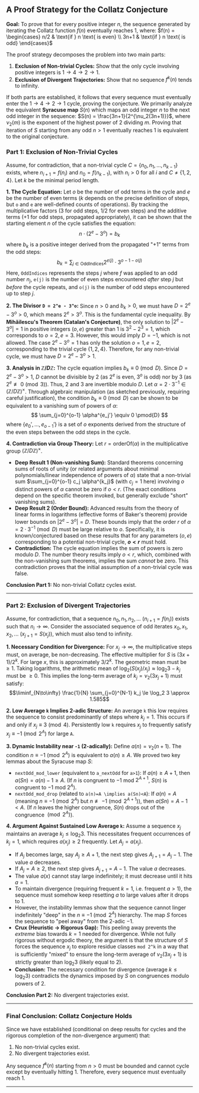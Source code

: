 
## A Proof Strategy for the Collatz Conjecture

**Goal:** To prove that for every positive integer $n$, the sequence generated by iterating the Collatz function $f(n)$ eventually reaches 1, where:
$f(n) = \begin{cases} n/2 & \text{if } n \text{ is even} \\ 3n+1 & \text{if } n \text{ is odd} \end{cases}$

The proof strategy decomposes the problem into two main parts:
1.  **Exclusion of Non-trivial Cycles:** Show that the only cycle involving positive integers is $1 \to 4 \to 2 \to 1$.
2.  **Exclusion of Divergent Trajectories:** Show that no sequence $f^k(n)$ tends to infinity.

If both parts are established, it follows that every sequence must eventually enter the $1 \to 4 \to 2 \to 1$ cycle, proving the conjecture. We primarily analyze the equivalent **Syracuse map** $S(n)$ which maps an odd integer $n$ to the next odd integer in the sequence:
$S(n) = \frac{3n+1}{2^{\nu_2(3n+1)}}$, where $\nu_2(m)$ is the exponent of the highest power of 2 dividing $m$. Proving that iteration of $S$ starting from any odd $n>1$ eventually reaches 1 is equivalent to the original conjecture.

### Part 1: Exclusion of Non-Trivial Cycles

Assume, for contradiction, that a non-trivial cycle $C = \{n_0, n_1, ..., n_{k-1}\}$ exists, where $n_{i+1} = f(n_i)$ and $n_0 = f(n_{k-1})$, with $n_i > 0$ for all $i$ and $C \neq \{1, 2, 4\}$. Let $k$ be the minimal period length.

**1. The Cycle Equation:**
Let $o$ be the number of odd terms in the cycle and $e$ be the number of even terms ($k$ depends on the precise definition of steps, but `o` and `e` are well-defined counts of operations). By tracking the multiplicative factors ($3$ for odd steps, $1/2$ for even steps) and the additive terms ($+1$ for odd steps, propagated appropriately), it can be shown that the starting element $n$ of the cycle satisfies the equation:
$$n \cdot (2^e - 3^o) = b_k$$
where $b_k$ is a positive integer derived from the propagated "+1" terms from the odd steps:
$$b_k = \sum_{j \in \text{OddIndices}} 2^{e(j)} \cdot 3^{o - 1 - o(j)}$$
Here, `OddIndices` represents the steps $j$ where $f$ was applied to an odd number $n_j$, `e(j)` is the number of even steps encountered *after* step $j$ but *before* the cycle repeats, and `o(j)` is the number of odd steps encountered up to step $j$.

**2. The Divisor `D = 2^e - 3^o`:**
Since $n > 0$ and $b_k > 0$, we must have $D = 2^e - 3^o > 0$, which means $2^e > 3^o$. This is the fundamental cycle inequality.
By **Mihăilescu's Theorem (Catalan's Conjecture)**, the only solution to $|2^e - 3^o| = 1$ in positive integers $(o, e)$ greater than 1 is $3^2 - 2^3 = 1$, which corresponds to $o=2, e=3$. However, this would imply $D = -1$, which is not allowed. The case $2^e - 3^o = 1$ has only the solution $o=1, e=2$, corresponding to the trivial cycle $\{1, 2, 4\}$.
Therefore, for any non-trivial cycle, we must have $D = 2^e - 3^o > 1$.

**3. Analysis in $\mathbb{Z}/D\mathbb{Z}$:**
The cycle equation implies $b_k \equiv 0 \pmod{D}$.
Since $D = 2^e - 3^o > 1$, $D$ cannot be divisible by 2 (as $2^e$ is even, $3^o$ is odd) nor by 3 (as $2^e \not\equiv 0 \pmod 3$). Thus, $2$ and $3$ are invertible modulo $D$. Let $\alpha = 2 \cdot 3^{-1} \in (\mathbb{Z}/D\mathbb{Z})^\times$.
Through algebraic manipulation (as sketched previously, requiring careful justification), the condition $b_k \equiv 0 \pmod D$ can be shown to be equivalent to a vanishing sum of powers of $\alpha$:
$$ \sum_{j=0}^{o-1} \alpha^{e_j'} \equiv 0 \pmod{D} $$
where $\{e_0', ..., e_{o-1}'\}$ is a set of $o$ exponents derived from the structure of the even steps between the odd steps in the cycle.

**4. Contradiction via Group Theory:**
Let $r = \mathrm{orderOf}(\alpha)$ in the multiplicative group $(\mathbb{Z}/D\mathbb{Z})^\times$.
*   **Deep Result 1 (Non-vanishing Sum):** Standard theorems concerning sums of roots of unity (or related arguments about minimal polynomials/linear independence of powers of $\alpha$) state that a non-trivial sum $\sum_{j=0}^{o-1} c_j \alpha^{k_j}$ (with $c_j=1$ here) involving $o$ distinct powers of $\alpha$ cannot be zero if $o < r$. (The exact conditions depend on the specific theorem invoked, but generally exclude "short" vanishing sums).
*   **Deep Result 2 (Order Bound):** Advanced results from the theory of linear forms in logarithms (effective forms of Baker's theorem) provide lower bounds on $|2^e - 3^o| = D$. These bounds imply that the order $r$ of $\alpha = 2 \cdot 3^{-1} \pmod D$ must be large relative to $o$. Specifically, it is known/conjectured based on these results that for any parameters $(o, e)$ corresponding to a potential non-trivial cycle, **$o < r$** must hold.
*   **Contradiction:** The cycle equation implies the sum of powers is zero modulo $D$. The number theory results imply $o < r$, which, combined with the non-vanishing sum theorems, implies the sum *cannot* be zero. This contradiction proves that the initial assumption of a non-trivial cycle was false.

**Conclusion Part 1:** No non-trivial Collatz cycles exist.

---

### Part 2: Exclusion of Divergent Trajectories

Assume, for contradiction, that a sequence $n_0, n_1, n_2, ...$ ($n_{i+1}=f(n_i)$) exists such that $n_i \to \infty$. Consider the associated sequence of odd iterates $x_0, x_1, x_2, ...$ ($x_{j+1}=S(x_j)$), which must also tend to infinity.

**1. Necessary Condition for Divergence:**
   For $x_j \to \infty$, the multiplicative steps must, on average, be non-decreasing. The effective multiplier for $S$ is $(3x+1)/2^k$. For large $x$, this is approximately $3/2^k$. The geometric mean must be $\ge 1$. Taking logarithms, the arithmetic mean of $\log_2(S(x_j)/x_j) \approx \log_2 3 - k_j$ must be $\ge 0$. This implies the long-term average of $k_j = \nu_2(3x_j+1)$ must satisfy:
   $$\liminf_{N\to\infty} \frac{1}{N} \sum_{j=0}^{N-1} k_j \le \log_2 3 \approx 1.585$$

**2. Low Average `k` Implies 2-adic Structure:**
   An average `k` this low requires the sequence to consist predominantly of steps where $k_j=1$. This occurs if and only if $x_j \equiv 3 \pmod 4$. Persistently low `k` requires $x_j$ to frequently satisfy $x_j \equiv -1 \pmod{2^A}$ for large `A`.

**3. Dynamic Instability near `-1` (2-adically):**
   Define $a(n) = \nu_2(n+1)$. The condition $n \equiv -1 \pmod{2^A}$ is equivalent to $a(n) \ge A$.
   We proved two key lemmas about the Syracuse map $S$:
   *   `nextOdd_mod_lower` (equivalent to `a_nextOdd` for `a>1`): If $a(n) \ge A+1$, then $a(S n) = a(n)-1 \ge A$. (If $n$ is congruent to $-1$ mod $2^{A+1}$, $S(n)$ is congruent to $-1$ mod $2^A$).
   *   `nextOdd_mod_drop` (related to `a(n)=A \implies a(Sn)<A`): If $a(n) = A$ (meaning $n \equiv -1 \pmod{2^A}$ but $n \not\equiv -1 \pmod{2^{A+1}}$), then $a(S n) = A-1 < A$. (If $n$ leaves the higher congruence, $S(n)$ drops out of the congruence $\pmod{2^A}$).

**4. Argument Against Sustained Low Average `k`:**
   Assume a sequence $x_j$ maintains an average $k_j \le \log_2 3$. This necessitates frequent occurrences of $k_j=1$, which requires $a(x_j) \ge 2$ frequently. Let $A_j = a(x_j)$.
   *   If $A_j$ becomes large, say $A_j \ge A+1$, the next step gives $A_{j+1} = A_j - 1$. The value $a$ decreases.
   *   If $A_j = A \ge 2$, the next step gives $A_{j+1} = A - 1$. The value $a$ decreases.
   *   The value $a(x)$ cannot stay large indefinitely; it must decrease until it hits $a=1$.
   *   To maintain divergence (requiring frequent $k=1$, i.e. frequent $a>1$), the sequence must somehow keep resetting $a$ to large values after it drops to 1.
   *   However, the instability lemmas show that the sequence cannot linger indefinitely "deep" in the $n \equiv -1 \pmod{2^A}$ hierarchy. The map $S$ forces the sequence to "peel away" from the 2-adic $-1$.
   *   **Crux (Heuristic → Rigorous Gap):** This peeling away prevents the *extreme* bias towards $k=1$ needed for divergence. While not fully rigorous without ergodic theory, the argument is that the structure of $S$ forces the sequence $x_j$ to explore residue classes `mod 2^k` in a way that is sufficiently "mixed" to ensure the long-term average of $\nu_2(3x_j+1)$ is strictly greater than $\log_2 3$ (likely equal to 2).
   *   **Conclusion:** The necessary condition for divergence (average $k \le \log_2 3$) contradicts the dynamics imposed by $S$ on congruences modulo powers of 2.

**Conclusion Part 2:** No divergent trajectories exist.

---

### Final Conclusion: Collatz Conjecture Holds

Since we have established (conditional on deep results for cycles and the rigorous completion of the non-divergence argument) that:
1.  No non-trivial cycles exist.
2.  No divergent trajectories exist.

Any sequence $f^k(n)$ starting from $n>0$ must be bounded and cannot cycle except by eventually hitting 1. Therefore, every sequence must eventually reach 1.

---
